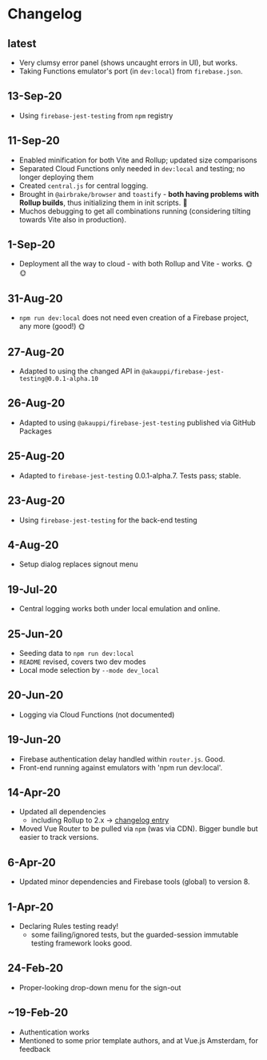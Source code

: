 # Changelog

## latest

- Very clumsy error panel (shows uncaught errors in UI), but works.
- Taking Functions emulator's port (in `dev:local`) from `firebase.json`.

## 13-Sep-20

- Using `firebase-jest-testing` from `npm` registry

## 11-Sep-20

- Enabled minification for both Vite and Rollup; updated size comparisons
- Separated Cloud Functions only needed in `dev:local` and testing; no longer deploying them
- Created `central.js` for central logging.
- Brought in `@airbrake/browser` and `toastify` - **both having problems with Rollup builds**, thus initializing them in init scripts. 💩
- Muchos debugging to get all combinations running (considering tilting towards Vite also in production).

## 1-Sep-20

- Deployment all the way to cloud - with both Rollup and Vite - works. 🌞🌞

## 31-Aug-20

- `npm run dev:local` does not need even creation of a Firebase project, any more (good!) 🌞 

## 27-Aug-20

- Adapted to using the changed API in `@akauppi/firebase-jest-testing@0.0.1-alpha.10`

## 26-Aug-20

- Adapted to using `@akauppi/firebase-jest-testing` published via GitHub Packages

## 25-Aug-20

- Adapted to `firebase-jest-testing` 0.0.1-alpha.7. Tests pass; stable.

## 23-Aug-20

- Using `firebase-jest-testing` for the back-end testing
 
## 4-Aug-20

- Setup dialog replaces signout menu

## 19-Jul-20

- Central logging works both under local emulation and online.

## 25-Jun-20

- Seeding data to `npm run dev:local`
- `README` revised, covers two dev modes
- Local mode selection by `--mode dev_local`

## 20-Jun-20

- Logging via Cloud Functions (not documented)

## 19-Jun-20

- Firebase authentication delay handled within `router.js`. Good.
- Front-end running against emulators with 'npm run dev:local'.

## 14-Apr-20

- Updated all dependencies
   - including Rollup to 2.x -> [changelog entry](https://github.com/rollup/rollup/releases/tag/v2.0.0)
- Moved Vue Router to be pulled via `npm` (was via CDN). Bigger bundle but easier to track versions.

## 6-Apr-20

- Updated minor dependencies and Firebase tools (global) to version 8.

## 1-Apr-20

- Declaring Rules testing ready!
  - some failing/ignored tests, but the guarded-session immutable testing framework looks good.

## 24-Feb-20

- Proper-looking drop-down menu for the sign-out

## ~19-Feb-20

- Authentication works
- Mentioned to some prior template authors, and at Vue.js Amsterdam, for feedback
